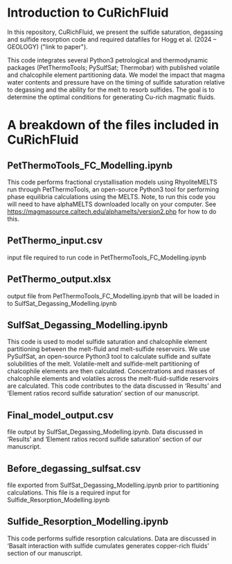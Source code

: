 # Introduction to CuRichFluid

In this repository, CuRichFluid, we present the sulfide saturation, degassing and sulfide resorption code and required 
datafiles for Hogg et al. (2024 – GEOLOGY) ("link to paper"). 

This code integrates several Python3 petrological and thermodynamic packages (PetThermoTools; PySulfSat; Thermobar) 
with published volatile and chalcophile element partitioning data. We model the impact that magma water contents and 
pressure have on the timing of sulfide saturation relative to degassing and the ability for the melt to resorb sulfides.
The goal is to determine the optimal conditions for generating Cu-rich magmatic fluids.


# A breakdown of the files included in CuRichFluid

## PetThermoTools_FC_Modelling.ipynb
This code performs fractional crystallisation models using RhyoliteMELTS run through PetThermoTools, an open-source Python3 tool for performing phase equilibria calculations using the MELTS. Note, to run this code you will need to have alphaMELTS downloaded locally on your computer. See https://magmasource.caltech.edu/alphamelts/version2.php for how to do this. 

## PetThermo_input.csv 
input file required to run code in PetThermoTools_FC_Modelling.ipynb

## PetThermo_output.xlsx
output file from PetThermoTools_FC_Modelling.ipynb that will be loaded in to SulfSat_Degassing_Modelling.ipynb

## SulfSat_Degassing_Modelling.ipynb
This code is used to model sulfide saturation and chalcophile element partitioning between the melt-fluid and melt-sulfide reservoirs. We use PySulfSat, an open-source Python3 tool to calculate sulfide and sulfate solubilities of the melt. Volatile-melt and sulfide-melt partitioning of chalcophile elements are then calculated. Concentrations and masses of chalcophile elements and volatiles across the melt-fluid-sulfide reservoirs are calculated.  This code contributes to the data discussed in ‘Results’ and ‘Element ratios record sulfide saturation’ section of our manuscript.

## Final_model_output.csv
file output by SulfSat_Degassing_Modelling.ipynb. Data discussed in ‘Results’ and ‘Element ratios record sulfide saturation’ section of our manuscript.

## Before_degassing_sulfsat.csv
file exported from SulfSat_Degassing_Modelling.ipynb prior to partitioning calculations. This file is a required input for Sulfide_Resorption_Modelling.ipynb

## Sulfide_Resorption_Modelling.ipynb
This code performs sulfide resorption calculations. Data are discussed in ‘Basalt interaction with sulfide cumulates generates copper-rich fluids’ section of our manuscript.



